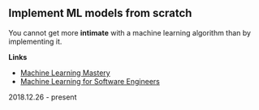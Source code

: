 ## Implement ML models from scratch
You cannot get more **intimate** with a machine learning algorithm than by implementing it.

**Links**
- [Machine Learning Mastery](https://machinelearningmastery.com/)
- [Machine Learning for Software Engineers](https://www.codementor.io/zuzoovn/how-i-plan-to-become-a-machine-learning-engineer-a4metbcuk)

2018.12.26 - present
